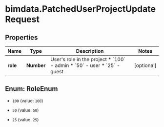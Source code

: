 # bimdata.PatchedUserProjectUpdateRequest

## Properties

Name | Type | Description | Notes
------------ | ------------- | ------------- | -------------
**role** | **Number** | User&#39;s role in the project  * &#x60;100&#x60; - admin * &#x60;50&#x60; - user * &#x60;25&#x60; - guest | [optional] 



## Enum: RoleEnum


* `100` (value: `100`)

* `50` (value: `50`)

* `25` (value: `25`)




